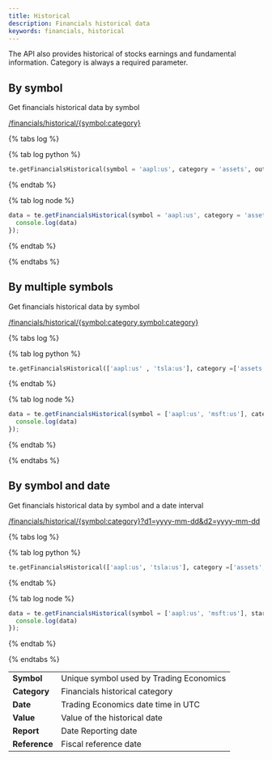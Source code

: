 ```yaml
---
title: Historical
description: Financials historical data
keywords: financials, historical
---
```


The API also provides historical of stocks earnings and fundamental information. Category is always a required parameter.

## By symbol

Get financials historical data by symbol

[/financials/historical/{symbol:category}](https://api.tradingeconomics.com/financials/historical/aapl:us:assets?c=guest:guest&f=json)

{% tabs log %}

{% tab log python %}
```python
te.getFinancialsHistorical(symbol = 'aapl:us', category = 'assets', output_type = 'df')
```
{% endtab %}

{% tab log node %}
```javascript
data = te.getFinancialsHistorical(symbol = 'aapl:us', category = 'assets' ).then(function(data){
  console.log(data)     
});
```
{% endtab %}

{% endtabs %}

## By multiple symbols

Get financials historical data by symbol

[/financials/historical/{symbol:category,symbol:category}](https://api.tradingeconomics.com/financials/historical/aapl:us:assets,msft:us:assets?c=guest:guest&f=json)

{% tabs log %}

{% tab log python %}
```python
te.getFinancialsHistorical(['aapl:us' , 'tsla:us'], category =['assets', 'debt'], output_type = 'df')
```
{% endtab %}

{% tab log node %}
```javascript
data = te.getFinancialsHistorical(symbol = ['aapl:us', 'msft:us'], category = 'assets' ).then(function(data){
  console.log(data)     
});
```
{% endtab %}

{% endtabs %}

## By symbol and date

Get financials historical data by symbol and a date interval

[/financials/historical/{symbol:category}?d1=yyyy-mm-dd&d2=yyyy-mm-dd](https://api.tradingeconomics.com/financials/historical/aapl:us:assets?f=json&d1=2022-01-01&d2=2023-01-01)

{% tabs log %}

{% tab log python %}
```python
te.getFinancialsHistorical(['aapl:us', 'tsla:us'], category =['assets', 'debt'], initDate = '2021-01-01', endDate ='2023-12-01', output_type = 'df')
```
{% endtab %}

{% tab log node %}
```javascript
data = te.getFinancialsHistorical(symbol = ['aapl:us', 'msft:us'], start_date = '2015-01-01', end_date = '2023-01-01', category = 'assets' ).then(function(data){
  console.log(data)     
});
```
{% endtab %}

{% endtabs %}

|               |                                         |
|---------------|-----------------------------------------|
| **Symbol**    |	Unique symbol used by Trading Economics |
| **Category**  |	Financials historical category          |
| **Date**      |	Trading Economics date time in UTC      |
| **Value**     |	Value of the historical date            |
| **Report**    |	Date	Reporting date                    |
| **Reference** |	Fiscal reference date                   |